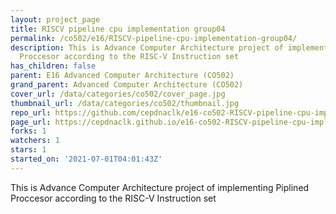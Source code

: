```yaml
---
layout: project_page
title: RISCV pipeline cpu implementation group04
permalink: /co502/e16/RISCV-pipeline-cpu-implementation-group04/
description: This is Advance Computer Architecture project of implementing Piplined
  Proccesor according to the RISC-V Instruction set
has_children: false
parent: E16 Advanced Computer Architecture (CO502)
grand_parent: Advanced Computer Architecture (CO502)
cover_url: /data/categories/co502/cover_page.jpg
thumbnail_url: /data/categories/co502/thumbnail.jpg
repo_url: https://github.com/cepdnaclk/e16-co502-RISCV-pipeline-cpu-implementation-group04
page_url: https://cepdnaclk.github.io/e16-co502-RISCV-pipeline-cpu-implementation-group04
forks: 1
watchers: 1
stars: 1
started_on: '2021-07-01T04:01:43Z'
---
```


This is Advance Computer Architecture project of implementing Piplined Proccesor according to the RISC-V Instruction set